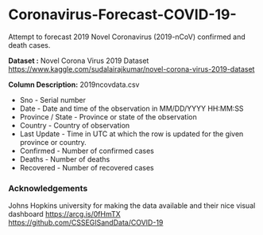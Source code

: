 # Coronavirus-Forecast-COVID-19-
Attempt to forecast 2019 Novel Coronavirus (2019-nCoV) confirmed and death cases.

<b>Dataset :</b> Novel Corona Virus 2019 Dataset <br>
https://www.kaggle.com/sudalairajkumar/novel-corona-virus-2019-dataset <br>

<b>Column Description:</b> 2019ncovdata.csv <br>

* Sno - Serial number <br>
* Date - Date and time of the observation in MM/DD/YYYY HH:MM:SS <br>
* Province / State - Province or state of the observation <br>
* Country - Country of observation <br>
* Last Update - Time in UTC at which the row is updated for the given province or country. <br>
* Confirmed - Number of confirmed cases <br>
* Deaths - Number of deaths <br>
* Recovered - Number of recovered cases <br>

### Acknowledgements
Johns Hopkins university for making the data available and their nice visual dashboard https://arcg.is/0fHmTX <br>
https://github.com/CSSEGISandData/COVID-19
